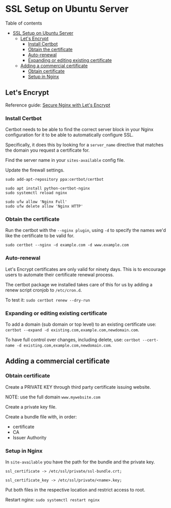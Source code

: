 # SSL Setup on Ubuntu Server
Table of contents
- [SSL Setup on Ubuntu Server](#ssl-setup-on-ubuntu-server)
  - [Let's Encrypt](#lets-encrypt)
    - [Install Certbot](#install-certbot)
    - [Obtain the certificate](#obtain-the-certificate)
    - [Auto-renewal](#auto-renewal)
    - [Expanding or editing existing certificate](#expanding-or-editing-existing-certificate)
  - [Adding a commercial certificate](#adding-a-commercial-certificate)
    - [Obtain certificate](#obtain-certificate)
    - [Setup in Nginx](#setup-in-nginx)

## Let's Encrypt
Reference guide: [Secure Nginx with Let's Encrypt](https://www.digitalocean.com/community/tutorials/how-to-secure-nginx-with-let-s-encrypt-on-ubuntu-18-04)

### Install Certbot
Certbot needs to be able to find the correct server block in your Nginx configuration for it to be able to automatically configure SSL. 

Specifically, it does this by looking for a `server_name` directive that matches the domain you request a certificate for.

Find the server name in your `sites-available` config file.

Update the firewall settings.
```
sudo add-apt-repository ppa:certbot/certbot

sudo apt install python-certbot-nginx
sudo systemctl reload nginx

sudo ufw allow 'Nginx Full'
sudo ufw delete allow 'Nginx HTTP'
```
### Obtain the certificate
Run the certbot with the `--nginx plugin`, using `-d` to specify the names we'd like the certificate to be valid for.

`sudo certbot --nginx -d example.com -d www.example.com`

### Auto-renewal
Let's Encrypt certificates are only valid for ninety days. This is to encourage users to automate their certificate renewal process. 

The certbot package we installed takes care of this for us by adding a renew script cronjob to `/etc/cron.d`. 

To test it: `sudo certbot renew --dry-run`

### Expanding or editing existing certificate
To add a domain (sub domain or top level) to an existing certificate use: `certbot --expand -d existing.com,example.com,newdomain.com`. 

To have full control over changes, including delete, use: `certbot --cert-name -d existing.com,example.com,newdomain.com`. 

## Adding a commercial certificate
### Obtain certificate
Create a PRIVATE KEY through third party certificate issuing website. 

NOTE: use the full domain `www.mywebsite.com`

Create a private key file.

Create a bundle file with, in order:
- certificate
- CA
- Issuer Authority

### Setup in Nginx
In `site-available` you have the path for the bundle and the private key.
```
ssl_certificate -> /etc/ssl/private/ssl-bundle.crt;

ssl_certificate_key -> /etc/ssl/private/<name>.key;
```
Put both files in the respective location and restrict access to root.

Restart nginx: `sudo systemctl restart nginx`